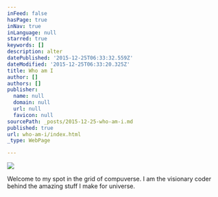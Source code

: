 ```yaml
---
inFeed: false
hasPage: true
inNav: true
inLanguage: null
starred: true
keywords: []
description: alter
datePublished: '2015-12-25T06:33:32.559Z'
dateModified: '2015-12-25T06:33:20.325Z'
title: Who am I
author: []
authors: []
publisher:
  name: null
  domain: null
  url: null
  favicon: null
sourcePath: _posts/2015-12-25-who-am-i.md
published: true
url: who-am-i/index.html
_type: WebPage

---
```

![](https://s3-us-west-2.amazonaws.com/the-grid-img/p/47098a2df50dc10fd44473b117f85338c118ec0c.jpg)

Welcome to my spot in the grid of compuverse. I am the visionary coder behind the amazing stuff I make for universe.